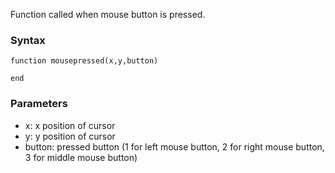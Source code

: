 Function called when mouse button is pressed.

### Syntax
    function mousepressed(x,y,button)
    
    end

### Parameters

* x: x position of cursor
* y: y position of cursor
* button: pressed button (1 for left mouse button, 2 for right mouse button, 3 for middle mouse button)